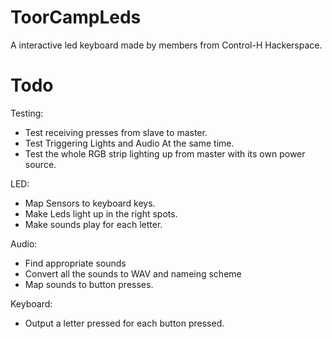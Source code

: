# ToorCampLeds
A interactive led keyboard made by members from Control-H Hackerspace.

# Todo
Testing:
- Test receiving presses from slave to master.
- Test Triggering Lights and Audio At the same time.
- Test the whole RGB strip lighting up from master with its own power source.


LED:
- Map Sensors to keyboard keys.
- Make Leds light up in the right spots.
- Make sounds play for each letter.

Audio:
- Find appropriate sounds
- Convert all the sounds to WAV and nameing scheme
- Map sounds to button presses.

Keyboard:
- Output a letter pressed for each button pressed.
